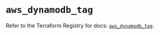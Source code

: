 # `aws_dynamodb_tag`

Refer to the Terraform Registry for docs: [`aws_dynamodb_tag`](https://registry.terraform.io/providers/hashicorp/aws/4.54.0/docs/resources/dynamodb_tag).
